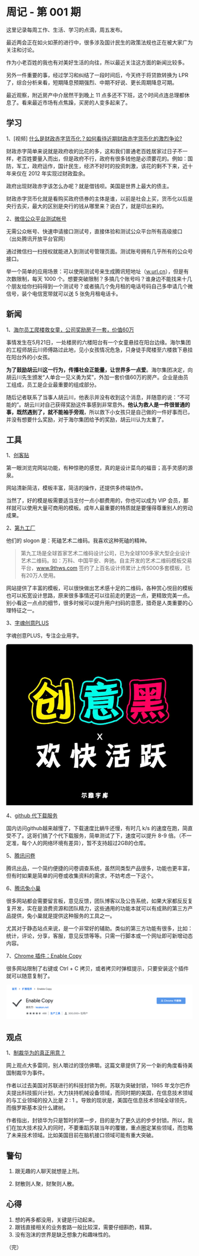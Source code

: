 # 周记 - 第 001 期

这里记录每周工作、生活、学习的点滴，周五发布。

最近两会正在如火如荼的进行中，很多涉及国计民生的政策法规也正在被大家广为关注和讨论。

作为小老百姓的我也有对美好生活的向往，所以最近关注这方面的新闻比较多。

另外一件重要的事，经过学习和纠结了一段时间后，今天终于将贷款转换为 LPR 了，综合分析来看，短期降息预期强烈、中期不好说、更长周期降息可期。

最近观察，附近房产中介居然干到晚上 11 点多还不下班，这个时间点连总理都休息了。看来最近市场有点焦躁，买房的人变多起来了。



## 学习

1、[视频] [什么是财政赤字货币化？如何看待近期财政赤字货币化的激烈争论?](https://www.youtube.com/watch?v=ryZwZh7asmw)

财政赤字简单来说就是政府收的比花的多，这和我们普通老百姓居家过日子不一样，老百姓要量入而出，但是政府不行，政府有很多钱他是必须要花的。例如：国防，军工，政府运作，国计民生，经济不好时的投资刺激，该花的剩不下来，近十年来仅在 2012 年实现过财政盈余。

政府出现财政赤字该怎么办呢？就是借钱呗。美国是世界上最大的债主。

财政赤字货币化就是看购买政府债券的主体是谁，以前是社会上买，货币化以后是央行去买，最大的区别是央行的钱从哪里来？说白了，就是印出来的。

2、[微信公众平台测试帐号](https://links.jianshu.com/go?to=https%3A%2F%2Fmp.weixin.qq.com%2Fdebug%2Fcgi-bin%2Fsandbox%3Ft%3Dsandbox%2Flogin)

无需公众帐号、快速申请接口测试号，直接体验和测试公众平台所有高级接口 （出处腾讯开放平台官网）

通过微信扫一扫授权就能进入到测试号管理页面。测试账号拥有几乎所有的公众号接口。

举一个简单的应用场景：可以使用测试号来生成腾讯短地址（[w.url.cn](w.url.cn)），但是有次数限制，每天 1000 个。想要突破限制？多搞几个账号吗？谁身边不能找来十几个朋友给你扫码得到一个测试号？或者搞几个免月租的电话号码自己多申请几个微信号，装个电信宽带就可以送 5 张免月租电话卡。



## 新闻

1、[海尔员工爬楼救女童，公司奖励房子一套，价值60万](https://www.sohu.com/a/397226297_120513473) 

事情发生在5月21日，一处楼房的六楼阳台有一个女童悬挂在阳台边缘。海尔集团的工程师胡云川师傅路过此地，见小女孩情况危急，只身徒手爬楼至六楼救下悬挂在阳台外的小女孩。

**为了鼓励胡云川这一行为，传播社会正能量，让世界多一点爱**。海尔集团决定，向胡云川先生颁发“人单合一见义勇为奖”，外加一套价值60万的房产。企业是由员工组成，员工是企业最重要的组成部分。

随后记者联系了当事人胡云川，他表示并没有收到这个消息，并随意的说：“不可能的”。胡云川对自己获得奖励这件事感到非常意外。**他认为救人是一件很普通的事，既然遇到了，就不能袖手旁观**，所以救下小女孩只是自己做的一件好事而已，并没有想要什么奖励，对于海尔集团给予的奖励，胡云川认为太重了。



## 工具

1、[创客贴](https://www.chuangkit.com/)

第一眼浏览完网站功能，有种惊艳的感觉，真的是设计菜鸟的福音；高手灵感的源泉。

网站清新简洁，模板丰富，简洁的操作，还提供多终端协作。

当然了，好的模是板需要适当支付一点小额费用的，你也可以成为 VIP 会员，那样就可以使用大量可商用的模板。成年人最重要的特质就是要懂得尊重别人的劳动成果。

2、[第九工厂](http://www.9thws.com)

他们的 slogon 是：死磕艺术二维码。我喜欢这种死磕的精神。

> 第九工场是全球首家艺术二维码设计公司，已为全球100多家大型企业设计艺术二维码。如：万科、中国平安、奔驰。自主开发的艺术二维码模板交易平台，www.9thws.com 签约了上百名设计师累计上传5000多套模板，已有20万人使用。

网站提供了丰富的模板，可以很快做出艺术感十足的二维码，各种赏心悦目的模板也可以拓宽设计思路，原来很多事情还可以往前走的更远一点，更精致完美一点。别小看这一点点的细节，很多时候可以提升用户扫码的意愿，猎奇是人类重要的心理特征之一。

3、[字魂创意PLUS](https://plus.izihun.com/)

字魂创意PLUS，专注企业用字。

![字体定制:创意黑](https://raw.githubusercontent.com/gukt/images/master/github/imagesshow-5-20200528013209042.jpg)

4、[github 代下载服务](https://g.widora.cn/)

国内访问github越来越慢了，下载速度比蜗牛还慢，有时几 k/s 的速度在跑，简直受不了。这哥们搞了个代下载服务，简单测试了下，速度可以提升 8-9 倍。（不一定准，每个人的网络环境有差异），暂不支持超过2GB的仓库。

5、[腾讯问卷](https://wj.qq.com/)

腾讯出品，一个简约便捷的问卷调查系统，虽然同类型产品很多，功能也更丰富，但有时如果是简单的问卷或收集资料的需求，不妨考虑一下这个。

6、[腾讯兔小巢](https://txc.qq.com/)

很多网站都会需要留言板，意见反馈，团队博客以及公告系统，如果大家都反反复复开发，实在是浪费资源和团队精力，这些通用的功能本就可以有成熟的第三方产品提供，兔小巢就是提供这种服务的工具之一。

尤其对于静态站点来说，是一个非常好的辅助。类似的第三方功能有很多，比如：统计，评论，分享，客服，意见反馈等等。只需一行脚本或一个网址即可新增动态内容。

7、[Chrome 插件：Enable Copy](https://chrome.google.com/webstore/detail/enable-copy/lmnganadkecefnhncokdlaohlkneihio?hl=zh-CN)

很多网站限制了右键或 Ctrl + C 拷贝，或者拷贝时弹框提示，只要安装这个插件就可以随意复制了。

![image-20200526180914029](https://raw.githubusercontent.com/gukt/images/master/github/imagesimage-20200526180914029.png)



## 观点

1、[制裁华为的真正用意？](https://mp.weixin.qq.com/s/P1czoCSggFy14IdOWkpyUA)

网上观点大多雷同，别人嚼过的馍仿佛嚼。这篇文章提供了另一个新的角度看待美国制裁华为事件。

作者以过去美国对苏联进行的科技封锁为例，苏联为突破封锁，1985 年戈尔巴乔夫提出科技振兴计划，大力扶持机械设备领域，而同时期的美国，在信息技术领域的与工业领域的投入比是 2 : 1 。导致的现状是，美国在信息技术领域全球领先，而俄罗斯基本没什么建树。

作者指出，封锁华为只是暂时的第一步，目的是为了更久远的步步封锁。所以，我们在加大技术投入的同时，不要重蹈苏联当年的覆辙，重点圈定某些领域，而忽略了未来技术领域。比如美国目前在脑机接口领域可能有重大突破。



## 警句

1. 跟无趣的人聊天就想是上刑。

3. 财散则人聚，财聚则人散。



## 心得

1. 想的再多都没用，关键是行动起来。
2. 跟钱直接相关的业务套路一般比较深，需要仔细斟酌，精算。
3. 没有泡沫的世界是缺乏想象力和趣味性的。



（完）



